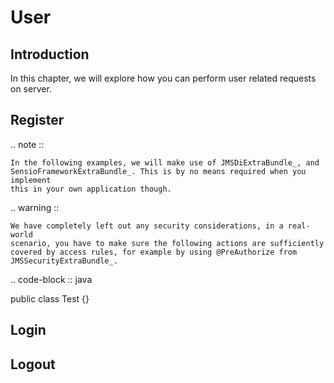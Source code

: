User
===========================================================

Introduction
-------------
In this chapter, we will explore how you can perform user related requests on server.

Register
-------------

.. note ::

    In the following examples, we will make use of JMSDiExtraBundle_, and
    SensioFrameworkExtraBundle_. This is by no means required when you implement
    this in your own application though.

.. warning ::

    We have completely left out any security considerations, in a real-world
    scenario, you have to make sure the following actions are sufficiently
    covered by access rules, for example by using @PreAuthorize from
    JMSSecurityExtraBundle_.

.. code-block :: java

public class Test {}

Login
-------------

Logout
-------------
